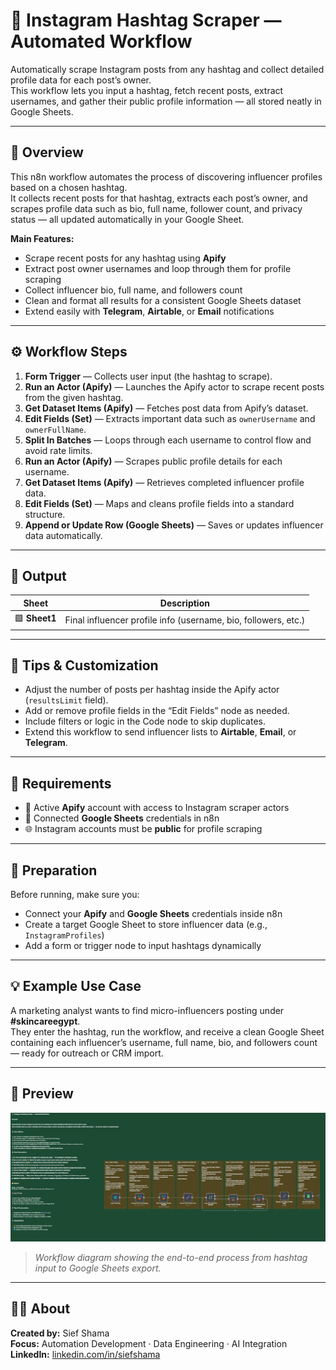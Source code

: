 # 📸 **Instagram Hashtag Scraper — Automated Workflow**

Automatically scrape Instagram posts from any hashtag and collect detailed profile data for each post’s owner.  
This workflow lets you input a hashtag, fetch recent posts, extract usernames, and gather their public profile information — all stored neatly in Google Sheets.

---

## 🚀 **Overview**

This n8n workflow automates the process of discovering influencer profiles based on a chosen hashtag.  
It collects recent posts for that hashtag, extracts each post’s owner, and scrapes profile data such as bio, full name, follower count, and privacy status — all updated automatically in your Google Sheet.

**Main Features:**
- Scrape recent posts for any hashtag using **Apify**  
- Extract post owner usernames and loop through them for profile scraping  
- Collect influencer bio, full name, and followers count  
- Clean and format all results for a consistent Google Sheets dataset  
- Extend easily with **Telegram**, **Airtable**, or **Email** notifications  

---

## ⚙️ **Workflow Steps**

1. **Form Trigger** — Collects user input (the hashtag to scrape).  
2. **Run an Actor (Apify)** — Launches the Apify actor to scrape recent posts from the given hashtag.  
3. **Get Dataset Items (Apify)** — Fetches post data from Apify’s dataset.  
4. **Edit Fields (Set)** — Extracts important data such as `ownerUsername` and `ownerFullName`.  
5. **Split In Batches** — Loops through each username to control flow and avoid rate limits.  
6. **Run an Actor (Apify)** — Scrapes public profile details for each username.  
7. **Get Dataset Items (Apify)** — Retrieves completed influencer profile data.  
8. **Edit Fields (Set)** — Maps and cleans profile fields into a standard structure.  
9. **Append or Update Row (Google Sheets)** — Saves or updates influencer data automatically.

---

## 🧩 **Output**

| Sheet | Description |
|-------|--------------|
| 🟩 **Sheet1** | Final influencer profile info (username, bio, followers, etc.) |

---

## 🧠 **Tips & Customization**

- Adjust the number of posts per hashtag inside the Apify actor (`resultsLimit` field).  
- Add or remove profile fields in the “Edit Fields” node as needed.  
- Include filters or logic in the Code node to skip duplicates.  
- Extend this workflow to send influencer lists to **Airtable**, **Email**, or **Telegram**.  

---

## 🪪 **Requirements**

- 🔑 Active **Apify** account with access to Instagram scraper actors  
- 📄 Connected **Google Sheets** credentials in n8n  
- 🌐 Instagram accounts must be **public** for profile scraping  

---

## 🧰 **Preparation**

Before running, make sure you:
- Connect your **Apify** and **Google Sheets** credentials inside n8n  
- Create a target Google Sheet to store influencer data (e.g., `InstagramProfiles`)  
- Add a form or trigger node to input hashtags dynamically  

---

## 💡 **Example Use Case**

A marketing analyst wants to find micro-influencers posting under **#skincareegypt**.  
They enter the hashtag, run the workflow, and receive a clean Google Sheet containing each influencer’s username, full name, bio, and followers count — ready for outreach or CRM import.

---

## 📸 **Preview**

<p align="center">
  <img src="../assets/instagram-hashtag-scraper-workflow.png" alt="Instagram Hashtag Scraper Workflow" width="800">
</p>

> *Workflow diagram showing the end-to-end process from hashtag input to Google Sheets export.*

---

## 👨‍💼 **About**

**Created by:** Sief Shama  
**Focus:** Automation Development · Data Engineering · AI Integration  
**LinkedIn:** [linkedin.com/in/siefshama](https://www.linkedin.com/in/siefshama/)

